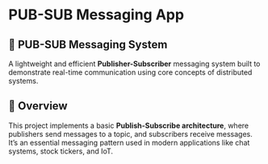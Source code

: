 # PUB-SUB Messaging App
## 🔄 PUB-SUB Messaging System

A lightweight and efficient **Publisher-Subscriber** messaging system built to demonstrate real-time communication using core concepts of distributed systems.

## 🚀 Overview

This project implements a basic **Publish-Subscribe architecture**, where publishers send messages to a topic, and subscribers receive messages. It’s an essential messaging pattern used in modern applications like chat systems, stock tickers, and IoT.

